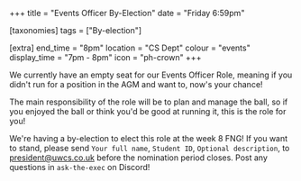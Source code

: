 +++
title = "Events Officer By-Election"
date = "Friday 6:59pm"

[taxonomies]
tags = ["By-election"]

[extra]
end_time = "8pm"
location = "CS Dept"
colour = "events"
display_time = "7pm - 8pm"
icon = "ph-crown"
+++

We currently have an empty seat for our Events Officer Role, meaning if you didn't run for a position in the AGM and want to, now's your chance!

The main responsibility of the role will be to plan and manage the ball, so if you enjoyed the ball or think you'd be good at running it, this is the role for you!

We're having a by-election to elect this role at the week 8 FNG! If you want to stand, please send `Your full name`, `Student ID`, `Optional description`, to [president@uwcs.co.uk](mailto:president@uwcs.co.uk) before the nomination period closes. Post any questions in `⁠ask-the-exec` on Discord!